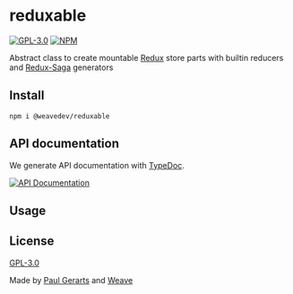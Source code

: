 # reduxable

[![GPL-3.0](https://img.shields.io/github/license/weavedev/reduxable.svg)](https://github.com/weavedev/reduxable/blob/master/LICENSE)
[![NPM](https://img.shields.io/npm/v/@weavedev/reduxable.svg)](https://www.npmjs.com/package/@weavedev/reduxable)

Abstract class to create mountable [Redux](http://redux.js.org/) store parts with builtin reducers and [Redux-Saga](https://redux-saga.js.org) generators

## Install

```
npm i @weavedev/reduxable
```

## API documentation

We generate API documentation with [TypeDoc](https://typedoc.org).

[![API Documentation](https://img.shields.io/badge/API-Documentation-blue?style=for-the-badge&logo=typescript)](https://weavedev.github.io/reduxable/)

## Usage

## License

[GPL-3.0](https://github.com/weavedev/reduxable/blob/master/LICENSE)

Made by [Paul Gerarts](https://github.com/gerarts) and [Weave](https://weave.nl)
